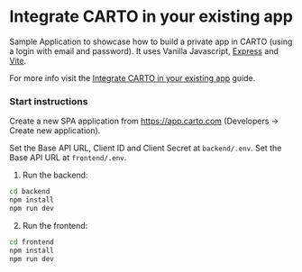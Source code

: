 #  Integrate CARTO in your existing app

Sample Application to showcase how to build a private app in CARTO (using a login with email and password). It uses Vanilla Javascript, [Express](https://expressjs.com/) and [Vite](https://vitejs.dev/guide/).

For more info visit the [Integrate CARTO in your existing app](https://docs.carto.com/carto-for-developers/overview) guide. 

### Start instructions

Create a new SPA application from https://app.carto.com (Developers -> Create new application).

Set the Base API URL, Client ID and Client Secret at `backend/.env`.
Set the Base API URL at `frontend/.env`.

1. Run the backend:

```bash
cd backend
npm install
npm run dev
```

2. Run the frontend:

```bash
cd frontend
npm install
npm run dev
```